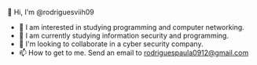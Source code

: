 👋 Hi, I'm @rodriguesviih09
- 👀 I am interested in studying programming and computer networking.
- 🌱 I am currently studying information security and programming.
- 💞️ I'm looking to collaborate in a cyber security company.
- 📫 How to get to me. Send an email to rodriguespaula0912@gmail.com

<!---
rodriguesviih09/rodriguesviih09 is a ✨ special ✨ repository because its `README.md` (this file) appears on your GitHub profile.
You can click the Preview link to take a look at your changes.
--->
